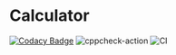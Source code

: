 # Calculator

[![Codacy Badge](https://api.codacy.com/project/badge/Grade/fe60c05a7df94bdda6c9b4107b5db645)](https://app.codacy.com/manual/Bahieradan/Calculator?utm_source=github.com&utm_medium=referral&utm_content=stepin104954/Calculator&utm_campaign=Badge_Grade_Dashboard)
![cppcheck-action](https://github.com/stepin104954/Calculator/workflows/cppcheck-action/badge.svg?branch=master)
![CI](https://github.com/stepin104954/Calculator/workflows/CI/badge.svg)
